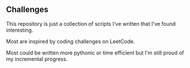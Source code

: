 ## Challenges

This repository is just a collection of scripts I've written that I've found interesting.

Most are inspired by coding challenges on LeetCode.

Most could be written more pythonic or time efficient but I'm still proud of my incremental progress.
